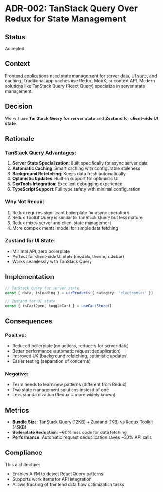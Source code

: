 # ADR-002: TanStack Query Over Redux for State Management

## Status
Accepted

## Context
Frontend applications need state management for server data, UI state, and caching. Traditional approaches use Redux, MobX, or context API. Modern solutions like TanStack Query (React Query) specialize in server state management.

## Decision
We will use **TanStack Query for server state** and **Zustand for client-side UI state**.

## Rationale

### TanStack Query Advantages:
1. **Server State Specialization**: Built specifically for async server data
2. **Automatic Caching**: Smart caching with configurable staleness
3. **Background Refetching**: Keeps data fresh automatically
4. **Optimistic Updates**: Built-in support for optimistic UI
5. **DevTools Integration**: Excellent debugging experience
6. **TypeScript Support**: Full type safety with minimal configuration

### Why Not Redux:
1. Redux requires significant boilerplate for async operations
2. Redux Toolkit Query is similar to TanStack Query but less mature
3. Redux mixes server and client state management
4. More complex mental model for simple data fetching

### Zustand for UI State:
- Minimal API, zero boilerplate
- Perfect for client-side UI state (modals, theme, sidebar)
- Works seamlessly with TanStack Query

## Implementation

```typescript
// TanStack Query for server state
const { data, isLoading } = useProducts({ category: 'electronics' })

// Zustand for UI state
const { isCartOpen, toggleCart } = useCartStore()
```

## Consequences

### Positive:
- Reduced boilerplate (no actions, reducers for server data)
- Better performance (automatic request deduplication)
- Improved UX (background refetching, optimistic updates)
- Easier testing (separation of concerns)

### Negative:
- Team needs to learn new patterns (different from Redux)
- Two state management solutions instead of one
- Less standardization (Redux is more widely known)

## Metrics
- **Bundle Size**: TanStack Query (12KB) + Zustand (1KB) vs Redux Toolkit (45KB)
- **Boilerplate Reduction**: ~60% less code for data fetching
- **Performance**: Automatic request deduplication saves ~30% API calls

## Compliance
This architecture:
- Enables AIPM to detect React Query patterns
- Supports work items for API integration
- Allows tracking of frontend data flow optimization tasks

